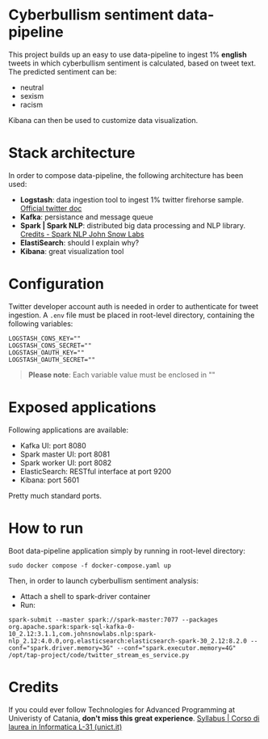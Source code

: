 # Cyberbullism sentiment data-pipeline

This project builds up an easy to use data-pipeline to ingest 1% **english** tweets in which cyberbullism sentiment is calculated, based on tweet text.
The predicted sentiment can be:
* neutral
* sexism
* racism

Kibana can then be used to customize data visualization.
# Stack architecture
In order to compose data-pipeline, the following architecture has been used:
* **Logstash**: data ingestion tool to ingest 1% twitter firehorse sample. [Official twitter doc](https://developer.twitter.com/en/docs/twitter-api/tweets/volume-streams/introduction)
* **Kafka**: persistance and message queue
* **Spark | Spark NLP**: distributed big data processing and NLP library. [Credits - Spark NLP John Snow Labs](https://www.johnsnowlabs.com/install/?utm_term=spark+nlp&utm_campaign=Search+%7C+Spark+NLP&utm_source=adwords&utm_medium=ppc&hsa_acc=7272492311&hsa_cam=12543136013&hsa_grp=140789592609&hsa_ad=605427101989&hsa_src=g&hsa_tgt=aud-1339356085647%3Akwd-314772722845&hsa_kw=spark+nlp&hsa_mt=e&hsa_net=adwords&hsa_ver=3&gclid=CjwKCAjwquWVBhBrEiwAt1KmwsM2wxOv4hTMe3dZUcPFepFLKKPEKRrCsPF8eYnL7pNgb9S4sbdOqxoCwkQQAvD_BwE)
* **ElastiSearch**: should I explain why?
* **Kibana**: great visualization tool
# Configuration

Twitter developer account auth is needed in order to authenticate for tweet ingestion.
A `.env` file must be placed in root-level directory, containing the following variables:
```
LOGSTASH_CONS_KEY=""
LOGSTASH_CONS_SECRET=""
LOGSTASH_OAUTH_KEY=""
LOGSTASH_OAUTH_SECRET=""
```
> **Please note**: Each variable value must be enclosed in ""
# Exposed applications
Following applications are available:
* Kafka UI: port 8080
* Spark master UI: port  8081
* Spark worker UI: port 8082 
* ElasticSearch: RESTful interface at port 9200
* Kibana: port 5601

Pretty much standard ports.
# How to run

Boot data-pipeline application simply by running in root-level directory:
```
sudo docker compose -f docker-compose.yaml up
```
Then, in order to launch cyberbullism sentiment analysis:
* Attach a shell to spark-driver container
* Run:
```
spark-submit --master spark://spark-master:7077 --packages org.apache.spark:spark-sql-kafka-0-10_2.12:3.1.1,com.johnsnowlabs.nlp:spark-nlp_2.12:4.0.0,org.elasticsearch:elasticsearch-spark-30_2.12:8.2.0 --conf="spark.driver.memory=3G" --conf="spark.executor.memory=4G" /opt/tap-project/code/twitter_stream_es_service.py
 ```
 

# Credits
If you could ever follow Technologies for Advanced Programming at Univeristy of Catania, **don't miss this great experience**.
[Syllabus | Corso di laurea in Informatica L-31 (unict.it)](http://web.dmi.unict.it/corsi/l-31/insegnamenti/?cod=19115)

